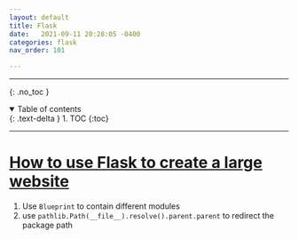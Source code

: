 ```yaml
---
layout: default
title: Flask
date:   2021-09-11 20:28:05 -0400
categories: flask
nav_order: 101

---
```


---
{: .no_toc }

<details open markdown="block">
  <summary>
    Table of contents
  </summary>
  {: .text-delta }
1. TOC
{:toc}
</details>

---

# [How to use Flask to create a large website](https://www.digitalocean.com/community/tutorials/how-to-structure-a-large-flask-application-with-flask-blueprints-and-flask-sqlalchemy)

1. Use `Blueprint` to contain different modules
2. use `pathlib.Path(__file__).resolve().parent.parent` to redirect the package path


